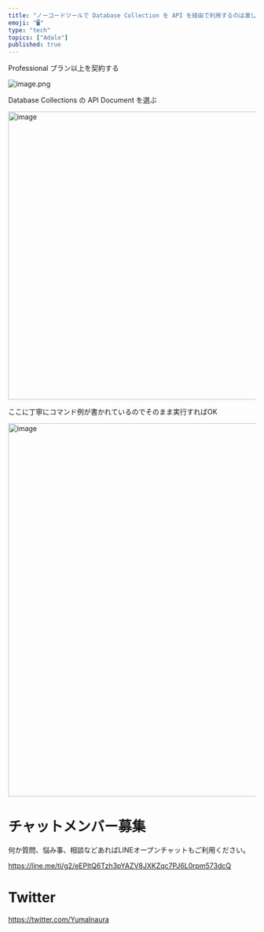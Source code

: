```yaml
---
title: "ノーコードツールで Database Collection を API を経由で利用するのは激しく簡単"
emoji: "🖥"
type: "tech"
topics: ["Adalo"]
published: true
---
```


Professional プラン以上を契約する

![image.png](https://qiita-image-store.s3.ap-northeast-1.amazonaws.com/0/89618/9e79d20d-01dd-011e-45bd-617392c8e662.png)


Database Collections の API Document を選ぶ

<img width="585" alt="image" src="https://user-images.githubusercontent.com/13635059/201007362-fe123e38-3ee4-4688-a8c0-ba1037595dc9.png">

ここに丁寧にコマンド例が書かれているのでそのまま実行すればOK


<img width="758" alt="image" src="https://user-images.githubusercontent.com/13635059/201007539-695d5b33-e0b7-4473-9690-4ad9a8c0832b.png">


# チャットメンバー募集


何か質問、悩み事、相談などあればLINEオープンチャットもご利用ください。

https://line.me/ti/g2/eEPltQ6Tzh3pYAZV8JXKZqc7PJ6L0rpm573dcQ


# Twitter

https://twitter.com/YumaInaura

